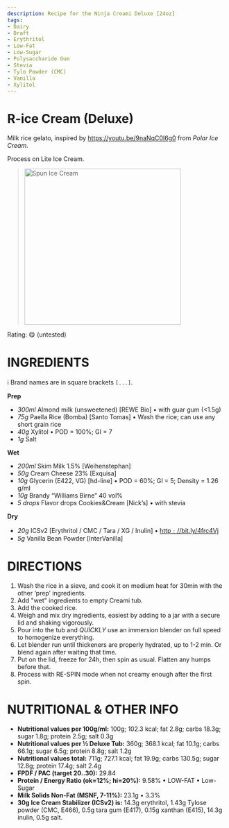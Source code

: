 ```yaml
---
description: Recipe for the Ninja Creami Deluxe [24oz]
tags:
- Dairy
- Draft
- Erythritol
- Low-Fat
- Low-Sugar
- Polysaccharide Gum
- Stevia
- Tylo Powder (CMC)
- Vanilla
- Xylitol
---
```

# R-ice Cream (Deluxe)

Milk rice gelato, inspired by https://youtu.be/9naNqC0I6g0 from *Polar Ice Cream*.

Process on Lite Ice Cream.

> <img width=360 alt="Spun Ice Cream" src="" />

Rating: 😋 (untested)

# INGREDIENTS

ℹ️ Brand names are in square brackets `[...]`.

**Prep**

  - _300ml_ Almond milk (unsweetened) [REWE Bio] • with guar gum (<1.5g)
  - _75g_ Paella Rice (Bomba) [Santo Tomas] • Wash the rice; can use any short grain rice
  - _40g_ Xylitol • POD = 100%; GI = 7
  - _1g_ Salt

**Wet**

  - _200ml_ Skim Milk 1.5% [Weihenstephan]
  - _50g_ Cream Cheese 23% [Exquisa]
  - _10g_ Glycerin (E422, VG) [hd-line] • POD = 60%; GI = 5; Density = 1.26 g/ml
  - _10g_ Brandy “Williams Birne” 40 vol%
  - _5 drops_ Flavor drops Cookies&Cream [Nick’s] • with stevia

**Dry**

  - _20g_ ICSv2 [Erythritol / CMC / Tara / XG / Inulin] • [http﹕//bit.ly/4frc4Vj](https://github.com/jhermann/ice-creamery/tree/main/recipes/Ice%20Cream%20Stabilizer%20%28ICS%29)
  - _5g_ Vanilla Bean Powder [InterVanilla]

# DIRECTIONS

 1. Wash the rice in a sieve, and cook it on medium heat for 30min with the other ‘prep’ ingredients.
 1. Add "wet" ingredients to empty Creami tub.
 1. Add the cooked rice.
 1. Weigh and mix dry ingredients, easiest by adding to a jar with a secure lid and shaking vigorously.
 1. Pour into the tub and *QUICKLY* use an immersion blender on full speed to homogenize everything.
 1. Let blender run until thickeners are properly hydrated, up to 1-2 min. Or blend again after waiting that time.
 1. Put on the lid, freeze for 24h, then spin as usual. Flatten any humps before that.
 1. Process with RE-SPIN mode when not creamy enough after the first spin.

# NUTRITIONAL & OTHER INFO
- **Nutritional values per 100g/ml:** 100g; 102.3 kcal; fat 2.8g; carbs 18.3g; sugar 1.8g; protein 2.5g; salt 0.3g
- **Nutritional values per ½ Deluxe Tub:** 360g; 368.1 kcal; fat 10.1g; carbs 66.1g; sugar 6.5g; protein 8.8g; salt 1.2g
- **Nutritional values total:** 711g; 727.1 kcal; fat 19.9g; carbs 130.5g; sugar 12.8g; protein 17.4g; salt 2.4g
- **FPDF / PAC (target 20..30):** 29.84
- **Protein / Energy Ratio (ok=12%; hi=20%):** 9.58% • LOW-FAT • Low-Sugar
- **Milk Solids Non-Fat (MSNF, 7-11%):** 23.1g • 3.3%
- **30g Ice Cream Stabilizer (ICSv2) is:** 14.3g erythritol, 1.43g Tylose powder (CMC, E466), 
0.5g tara gum (E417), 0.15g xanthan (E415),
14.3g inulin, 0.5g salt.

